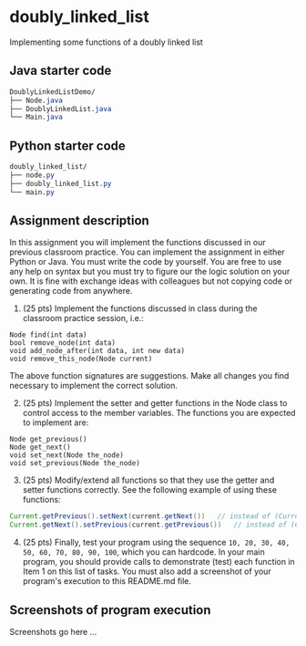 # doubly_linked_list
Implementing some functions of a doubly linked list

## Java starter code

```css
DoublyLinkedListDemo/
├── Node.java
├── DoublyLinkedList.java
└── Main.java

```

## Python starter code

```css
doubly_linked_list/
├── node.py
├── doubly_linked_list.py
└── main.py
```


## Assignment description

In this assignment you will implement the functions discussed in our previous classroom practice. You can implement the assignment in either Python or Java. You must write the code by yourself. You are free to use any help on syntax but you must try to figure our the logic solution on your own. It is fine with exchange ideas with colleagues but not copying code or generating code from anywhere. 

1. (25 pts) Implement the functions discussed in class during the classroom practice session, i.e.: 

```
Node find(int data)
bool remove_node(int data)
void add_node_after(int data, int new data)
void remove_this_node(Node current)
```
The above function signatures are suggestions. Make all changes you find necessary to implement the correct solution. 

2. (25 pts) Implement the setter and getter functions in the Node class to control access to the member variables. The functions you are expected to implement are: 

```
Node get_previous()
Node get_next()
void set_next(Node the_node)
void set_previous(Node the_node)
```

3. (25 pts) Modify/extend all functions so that they use the getter and setter functions correctly. See the following example of using these functions:

```Java
Current.getPrevious().setNext(current.getNext())   // instead of (Current.prev).next = current.next
Current.getNext().setPrevious(current.getPrevious())   // instead of (Current.next).prev = current.prev
```

4. (25 pts) Finally, test your program using the sequence `10, 20, 30, 40, 50, 60, 70, 80, 90, 100`, which you can hardcode. In your main program, you should provide calls to demonstrate (test) each function in Item 1 on this list of tasks. You  must also add a screenshot of your program's execution to this README.md file.

## Screenshots of program execution

Screenshots go here ... 
